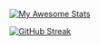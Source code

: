[![My Awesome Stats](https://awesome-github-stats.azurewebsites.net/user-stats/rockblings?cardType=github&theme=monokai&preferLogin=false)](https://git.io/awesome-stats-card)

[![GitHub Streak](https://streak-stats.demolab.com?user=rockblings&theme=monokai&hide_border=true&short_numbers=true&mode=weekly)](https://git.io/streak-stats)
